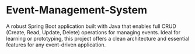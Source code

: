 # Event-Management-System
A robust Spring Boot application built with Java that enables full CRUD (Create, Read, Update, Delete) operations for managing events. Ideal for learning or prototyping, this project offers a clean architecture and essential features for any event-driven application.
